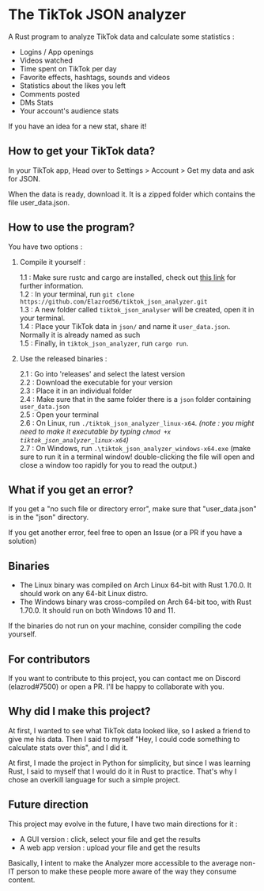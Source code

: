# The TikTok JSON analyzer

A Rust program to analyze TikTok data and calculate some statistics :

- Logins / App openings
- Videos watched
- Time spent on TikTok per day
- Favorite effects, hashtags, sounds and videos
- Statistics about the likes you left
- Comments posted
- DMs Stats
- Your account's audience stats

If you have an idea for a new stat, share it!

## How to get your TikTok data?

In your TikTok app, Head over to Settings > Account > Get my data and ask for JSON.

When the data is ready, download it. It is a zipped folder which contains the file user_data.json.

## How to use the program?

You have two options :

1. Compile it yourself :

    1.1 : Make sure rustc and cargo are installed, check out [this link](https://rust-lang.org) for further information.  
    1.2 : In your terminal, run `git clone https://github.com/Elazrod56/tiktok_json_analyzer.git`  
    1.3 : A new folder called `tiktok_json_analyser` will be created, open it in your terminal.  
    1.4 : Place your TikTok data in `json/` and name it `user_data.json`. Normally it is already named as such  
    1.5 : Finally, in `tiktok_json_analyzer`, run `cargo run`. 

2. Use the released binaries :

	2.1 : Go into 'releases' and select the latest version  
	2.2 : Download the executable for your version  
	2.3 : Place it in an individual folder  
	2.4 : Make sure that in the same folder there is a `json` folder containing `user_data.json`  
	2.5 : Open your terminal  
	2.6 : On Linux, run `./tiktok_json_analyzer_linux-x64`. *(note : you might need to make it executable by typing `chmod +x tiktok_json_analyzer_linux-x64`)*  
	2.7 : On Windows, run `.\tiktok_json_analyzer_windows-x64.exe` (make sure to run it in a terminal window! double-clicking the file will open and close a window too rapidly for you to read the output.)  

## What if you get an error?

If you get a "no such file or directory error", make sure that "user_data.json" is in the "json" directory.

If you get another error, feel free to open an Issue (or a PR if you have a solution)

## Binaries

- The Linux binary was compiled on Arch Linux 64-bit with Rust 1.70.0. It should work on any 64-bit Linux distro.
- The Windows binary was cross-compiled on Arch 64-bit too, with Rust 1.70.0. It should run on both Windows 10 and 11.

If the binaries do not run on your machine, consider compiling the code yourself.

## For contributors

If you want to contribute to this project, you can contact me on Discord (elazrod#7500) or open a PR. I'll be happy to collaborate with you.

## Why did I make this project?

At first, I wanted to see what TikTok data looked like, so I asked a friend to give me his data.
Then I said to myself "Hey, I could code something to calculate stats over this", and I did it.  
  
At first, I made the project in Python for simplicity, but since I was learning Rust, I said to myself that
I would do it in Rust to practice. That's why I chose an overkill language for such a simple project.

## Future direction

This project may evolve in the future, I have two main directions for it :
- A GUI version : click, select your file and get the results
- A web app version : upload your file and get the results

Basically, I intent to make the Analyzer more accessible to the average non-IT person to make these people more aware of the way they consume content.
